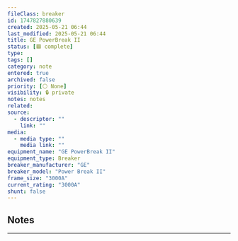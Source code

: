 ```yaml
---
fileClass: breaker
id: 1747827880639
created: 2025-05-21 06:44
last_modified: 2025-05-21 06:44
title: GE PowerBreak II
status: [🟩 complete]
type: 
tags: []
category: note
entered: true
archived: false
priority: [⚪ None]
visibility: 🔒 private
notes: notes
related: 
source:
  - descriptor: ""
    link: ""
media:
  - media type: ""
    media link: ""
equipment_name: "GE PowerBreak II"
equipment_type: Breaker
breaker_manufacturer: "GE"
breaker_model: "Power Break II"
frame_size: "3000A"
current_rating: "3000A"
shunt: false
---
```


## Notes
---

